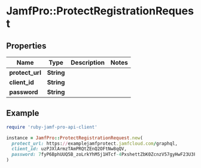 # JamfPro::ProtectRegistrationRequest

## Properties

| Name | Type | Description | Notes |
| ---- | ---- | ----------- | ----- |
| **protect_url** | **String** |  |  |
| **client_id** | **String** |  |  |
| **password** | **String** |  |  |

## Example

```ruby
require 'ruby-jamf-pro-api-client'

instance = JamfPro::ProtectRegistrationRequest.new(
  protect_url: https://examplejamfprotect.jamfcloud.com/graphql,
  client_id: uzPJXlArmzTAmPRQtZEnQ2OFtNw8qQV,
  password: 7fyP6BphUUQ5B_zoLrkYhM5j1HTcf-4PxshettZbK0ZcnzV57gyHwF23U3F96F
)
```

